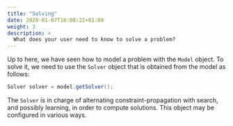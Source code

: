 ```yaml
---
title: "Solving"
date: 2020-01-07T16:08:22+01:00
weight: 3
description: >
  What does your user need to know to solve a problem?
---
```


Up to here, we have seen how to model a problem with the `Model` object. To solve it, we need to use
the `Solver` object that is obtained from the model as follows:

```java
Solver solver = model.getSolver();
```

The `Solver` is in charge of alternating constraint-propagation with search, and possibly learning,
in order to compute solutions. This object may be configured in various ways.